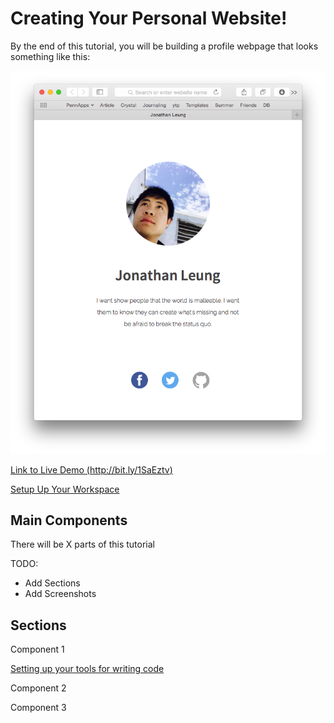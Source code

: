 # Creating Your Personal Website!

By the end of this tutorial, you will be building a profile webpage that looks something like this:

![](img/final_screenshot.png)

[Link to Live Demo (http://bit.ly/1SaEztv)](https://rawgit.com/hackedu/hack-camp/cohort_4-portfolio/cohort_4/playbook/workshops/portfolio/src/final_portfolio/index.html)

[Setup Up Your Workspace](c9.md)

## Main Components

There will be X parts of this tutorial

TODO:
- Add Sections
- Add Screenshots

## Sections

Component 1

[Setting up your tools for writing code](c9.md)

Component 2

Component 3

